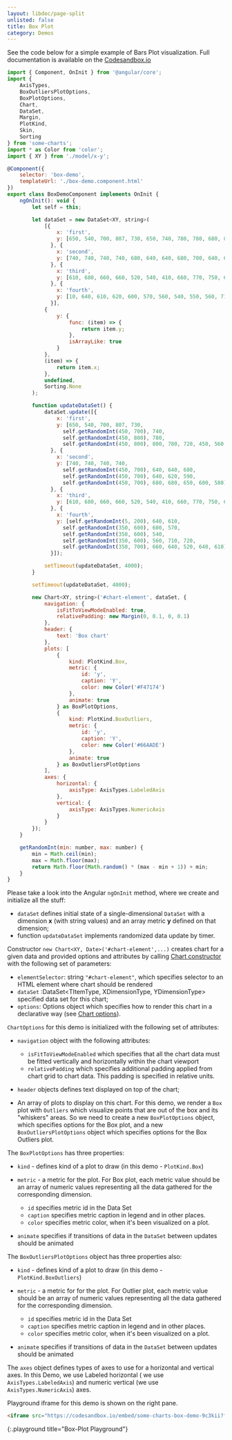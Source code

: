 ```yaml
---
layout: libdoc/page-split
unlisted: false
title: Box Plot
category: Demos
---
```


See the code below for a simple example of Bars Plot visualization.
Full documentation is available on the [Codesandbox.io](https://codesandbox.io/s/some-charts-box-demo-9c3kii?from-embed)

```javascript
import { Component, OnInit } from '@angular/core';
import {
    AxisTypes,
    BoxOutliersPlotOptions,
    BoxPlotOptions,
    Chart,
    DataSet,
    Margin,
    PlotKind,
    Skin,
    Sorting
} from 'some-charts';
import * as Color from 'color';
import { XY } from './model/x-y';

@Component({
    selector: 'box-demo',
    templateUrl: './box-demo.component.html'
})
export class BoxDemoComponent implements OnInit {
    ngOnInit(): void {
        let self = this;

        let dataSet = new DataSet<XY, string>(
            [{
                x: 'first',
                y: [650, 540, 700, 807, 730, 650, 740, 780, 780, 680, 800, 780, 720, 450, 560, 610, 800, 850],
              }, {
                x: 'second',
                y: [740, 740, 740, 740, 680, 640, 640, 680, 700, 640, 620, 590, 620, 680, 680, 650, 600, 580]
              }, {
                x: 'third',
                y: [610, 680, 660, 660, 520, 540, 410, 660, 770, 750, 660, 710, 630, 670, 640, 640, 650, 630],
              }, {
                x: 'fourth',
                y: [10, 640, 610, 620, 600, 570, 560, 540, 550, 560, 710, 720, 690, 660, 640, 520, 640, 610],
              }],
            {
                y: {
                    func: (item) => {
                        return item.y;
                    },
                    isArrayLike: true
                }
            },
            (item) => {
                return item.x;
            },
            undefined,
            Sorting.None
        );

        function updateDataSet() {
            dataSet.update([{
                x: 'first',
                y: [650, 540, 700, 807, 730,
                  self.getRandomInt(450, 700), 740,
                  self.getRandomInt(450, 800), 780,
                  self.getRandomInt(450, 800), 800, 780, 720, 450, 560, 610, 800, 850],
              }, {
                x: 'second',
                y: [740, 740, 740, 740,
                  self.getRandomInt(450, 700), 640, 640, 680,
                  self.getRandomInt(450, 700), 640, 620, 590,
                  self.getRandomInt(450, 700), 680, 680, 650, 600, 580]
              }, {
                x: 'third',
                y: [610, 680, 660, 660, 520, 540, 410, 660, 770, 750, 660, 710, 630, 670, 640, 640, 650, 630],
              }, {
                x: 'fourth',
                y: [self.getRandomInt(5, 200), 640, 610,
                  self.getRandomInt(350, 600), 600, 570,
                  self.getRandomInt(350, 600), 540,
                  self.getRandomInt(350, 600), 560, 710, 720,
                  self.getRandomInt(350, 700), 660, 640, 520, 640, 610],
              }]);

            setTimeout(updateDataSet, 4000);
        }

        setTimeout(updateDataSet, 4000);

        new Chart<XY, string>('#chart-element', dataSet, {
            navigation: {
                isFitToViewModeEnabled: true,
                relativePadding: new Margin(0, 0.1, 0, 0.1)
            },
            header: {
                text: 'Box chart'
            },
            plots: [
                {
                    kind: PlotKind.Box,
                    metric: {
                        id: 'y',
                        caption: 'Y',
                        color: new Color('#F47174')
                    },
                    animate: true
                } as BoxPlotOptions,
                {
                    kind: PlotKind.BoxOutliers,
                    metric: {
                        id: 'y',
                        caption: 'Y',
                        color: new Color('#66AADE')
                    },
                    animate: true
                } as BoxOutliersPlotOptions
            ],
            axes: {
                horizontal: {
                    axisType: AxisTypes.LabeledAxis
                },
                vertical: {
                    axisType: AxisTypes.NumericAxis
                }
            }
        });
    }

    getRandomInt(min: number, max: number) {
        min = Math.ceil(min);
        max = Math.floor(max);
        return Math.floor(Math.random() * (max - min + 1)) + min;
    }
}
```

Please take a look into the Angular `ngOnInit` method, where we create and initialize all the stuff:

- `dataSet` defines initial state of a single-dimensional `DataSet` with a dimension **x** (with string values) and an array metric **y** defined on that dimension;
- function `updateDataSet` implements randomized data update by timer.

Constructor `new Chart<XY, Date>('#chart-element',...)`  creates chart for a given data and provided options and attributes by calling [Chart constructor](typedoc/classes/Chart.html) with the following set of parameters:
- `elementSelector`: string `"#chart-element"`, which specifies selector to an HTML element where chart should be rendered
- `dataSet` :DataSet<TItemType, XDimensionType, YDimensionType> specified data set for this chart;
- `options`: Options object which specifies how to render this chart in a declarative way (see [Chart options](typedoc/interfaces/ChartOptions.html)).

`ChartOptions` for this demo is initialized with the following set of attributes:

- `navigation` object with the following attributes:
  - `isFitToViewModeEnabled` which specifies that all the chart data must be fitted vertically and horizontally within the chart viewport
  - `relativePadding` which specifies additional padding applied from chart grid to chart data. This padding is specified in relative units.

- `header` objects defines text displayed on top of the chart;
- An array of plots to display on this chart. For this demo, we render a `Box` plot with `Outliers` which visualize points that are out of the box and its "whiskers" areas. So we need to create a new `BoxPlotOptions` object, which specifies options for the Box plot, and a new `BoxOutliersPlotOptions` object which specifies options for the Box Outliers plot.

The `BoxPlotOptions` has three properties:

- `kind` - defines kind of a plot to draw (in this demo - `PlotKind.Box`)

- `metric` - a metric for the plot. For Box plot, each metric value should be an array of numeric values representing all the data gathered for the corresponding dimension.
  - `id` specifies metric id in the Data Set
  - `caption` specifies metric caption in legend and in other places.
  - `color` specifies metric color, when it's been visualized on a plot.

- `animate` specifies if transitions of data in the `DataSet` between updates should be animated


The `BoxOutliersPlotOptions` object has three properties also:

- `kind` - defines kind of a plot to draw (in this demo - `PlotKind.BoxOutliers`)

- `metric` - a metric for for the plot. For Outlier plot, each metric value should be an array of numeric values representing all the data gathered for the corresponding dimension.
  - `id` specifies metric id in the Data Set
  - `caption` specifies metric caption in legend and in other places.
  - `color` specifies metric color, when it's been visualized on a plot.

- `animate` specifies if transitions of data in the `DataSet` between updates should be animated


The `axes` object defines types of axes to use for a horizontal and vertical axes. In this Demo, we use Labeled horizontal ( we use `AxisTypes.LabeledAxis`) and numeric vertical (we use `AxisTypes.NumericAxis`) axes.

Playground iframe for this demo is shown on the right pane.
```html
<iframe src="https://codesandbox.io/embed/some-charts-box-demo-9c3kii?fontsize=14&amp;hidenavigation=1&amp;theme=light" style="width:100%; height:500px; border:0; border-radius: 4px; overflow:hidden;" title="Some Charts Box Demo" allow="accelerometer; ambient-light-sensor; camera; encrypted-media; geolocation; gyroscope; hid; microphone; midi; payment; usb; vr; xr-spatial-tracking" sandbox="allow-forms allow-modals allow-popups allow-presentation allow-same-origin allow-scripts"></iframe>
```
{:.playground title="Box-Plot Playground"}
